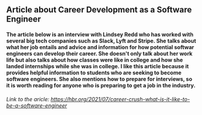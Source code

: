 ## Article about Career Development as a Software Engineer

#### The article below is an interview with Lindsey Redd who has worked with several big tech companies such as Slack, Lyft and Stripe. She talks about what her job entails and advice and information for how potential softwar engineers can develop their career. She doesn't only talk about her work life but also talks about how classes were like in college and how she landed internships while she was in college. I like this article because it provides helpful information to students who are seeking to become software engineers. She also mentions how to prepare for interviews, so it is worth reading for anyone who is preparing to get a job in the industry. 
###### Link to the aricle: https://hbr.org/2021/07/career-crush-what-is-it-like-to-be-a-software-engineer

